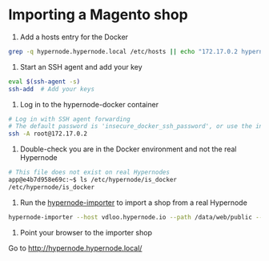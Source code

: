 # Importing a Magento shop

1. Add a hosts entry for the Docker
```bash
grep -q hypernode.hypernode.local /etc/hosts || echo "172.17.0.2 hypernode.hypernode.local" >> /etc/hosts
```

1. Start an SSH agent and add your key
```bash
eval $(ssh-agent -s)
ssh-add  # Add your keys
```

1. Log in to the hypernode-docker container
```bash
# Log in with SSH agent forwarding
# The default password is 'insecure_docker_ssh_password', or use the insecure key
ssh -A root@172.17.0.2
```

1. Double-check you are in the Docker environment and not the real Hypernode
```bash
# This file does not exist on real Hypernodes
app@e4b7d958e69c:~$ ls /etc/hypernode/is_docker 
/etc/hypernode/is_docker
```

1. Run the [hypernode-importer](https://support.hypernode.com/knowledgebase/migrating-your-magento-to-hypernode/#Option_2_Migrate_your_shop_via_Shell_using_hypernode-importer_8211_Magento_1_2) to import a shop from a real Hypernode
```bash
hypernode-importer --host vdloo.hypernode.io --path /data/web/public --set-default-url
```

1. Point your browser to the importer shop

Go to http://hypernode.hypernode.local/

